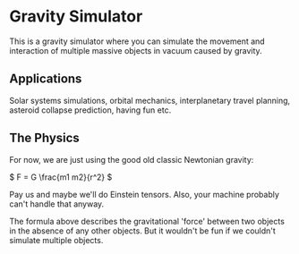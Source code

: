 # Gravity Simulator

This is a gravity simulator where you can simulate the movement and interaction of multiple massive objects in vacuum caused by gravity.

## Applications

Solar systems simulations, orbital mechanics, interplanetary travel planning, asteroid collapse prediction, having fun etc.

## The Physics

For now, we are just using the good old classic Newtonian gravity:

$ F = G \frac{m1 m2}{r^2}  $

Pay us and maybe we'll do Einstein tensors. Also, your machine probably can't handle that anyway.

The formula above describes the gravitational 'force' between two objects in the absence of any other objects. But it wouldn't be fun if we couldn't simulate multiple objects.